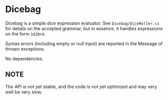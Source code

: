Dicebag
=======

Dicebag is a simple dice expression evaluator. See `Dicebag/DiceRoller.cs` for details on the accepted grammar, but in essence, it handles expressions on the form `1d20+4`.

Syntax errors (including empty or null input) are reported in the Message of thrown exceptions.

No dependencies.

## NOTE
The API is not yet stable, and the code is not yet optimized and may very well be very slow.

